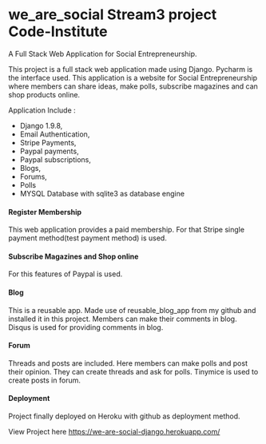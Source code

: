 # we_are_social Stream3 project Code-Institute

A Full Stack Web Application for Social Entrepreneurship.

This project is a full stack web application made using Django. Pycharm is the interface used. 
This application is a website for Social Entrepreneurship where members can share ideas, make polls, subscribe magazines 
and can shop products online.

Application Include :
  <ul>
  <li>Django 1.9.8,</li>
  <li>Email Authentication,</li>
  <li>Stripe Payments,</li>
  <li>Paypal payments,</li>
  <li>Paypal subscriptions,</li>
  <li>Blogs,</li>
  <li>Forums,</li>
  <li>Polls</li>
  <li>MYSQL Database with sqlite3 as database engine</li>
 </ul> 

<h4>Register Membership</h4> 
This web application provides a paid membership. For that Stripe single payment method(test payment method) is used. 

<h4>Subscribe Magazines and Shop online</h4>
For this features of Paypal is used.

<h4>Blog</h4>
This is a reusable app. Made use of reusable_blog_app from my github and installed it in this project. 
Members can make their comments in blog. Disqus is used for providing comments in blog.

<h4>Forum</h4>
Threads and posts are included. Here members can make polls and post their opinion. They can create threads and ask for polls.
Tinymice is used  to create posts in forum.

<h4>Deployment</h4>
Project finally deployed on Heroku with github as deployment method.

View Project here https://we-are-social-django.herokuapp.com/


